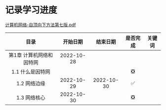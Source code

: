 # 记录学习进度

[计算机网络-自顶向下方法第七版.pdf](https://github.com/TimorYang/Computer-Networking-Keith-Ross)

|目录|开始日期|结束日期|是否完成|关键词|
|:----:|:----:|:----:|:----:|:----:|
|第1章 计算机网络和因特网|2022-10-28||||
|1.1 什么是因特网|||&#x274E;||
|1.2 网络边缘|2022-10-29|2022-10-30|&#x2705;||
|1.3 网络核心|2022-10-30||&#x274E;||
